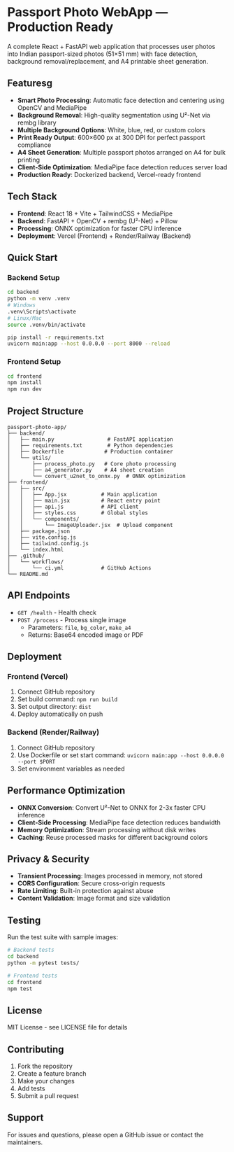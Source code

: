 # Passport Photo WebApp — Production Ready

A complete React + FastAPI web application that processes user photos into Indian passport-sized photos (51×51 mm) with face detection, background removal/replacement, and A4 printable sheet generation.

## Featuresg

- **Smart Photo Processing**: Automatic face detection and centering using OpenCV and MediaPipe
- **Background Removal**: High-quality segmentation using U²-Net via rembg library
- **Multiple Background Options**: White, blue, red, or custom colors
- **Print Ready Output**: 600×600 px at 300 DPI for perfect passport compliance
- **A4 Sheet Generation**: Multiple passport photos arranged on A4 for bulk printing
- **Client-Side Optimization**: MediaPipe face detection reduces server load
- **Production Ready**: Dockerized backend, Vercel-ready frontend

## Tech Stack

- **Frontend**: React 18 + Vite + TailwindCSS + MediaPipe
- **Backend**: FastAPI + OpenCV + rembg (U²-Net) + Pillow
- **Processing**: ONNX optimization for faster CPU inference
- **Deployment**: Vercel (Frontend) + Render/Railway (Backend)

## Quick Start

### Backend Setup
```bash
cd backend
python -m venv .venv
# Windows
.venv\Scripts\activate
# Linux/Mac
source .venv/bin/activate

pip install -r requirements.txt
uvicorn main:app --host 0.0.0.0 --port 8000 --reload
```

### Frontend Setup
```bash
cd frontend
npm install
npm run dev
```

## Project Structure

```
passport-photo-app/
├── backend/
│   ├── main.py                 # FastAPI application
│   ├── requirements.txt        # Python dependencies
│   ├── Dockerfile             # Production container
│   └── utils/
│       ├── process_photo.py   # Core photo processing
│       ├── a4_generator.py    # A4 sheet creation
│       └── convert_u2net_to_onnx.py  # ONNX optimization
├── frontend/
│   ├── src/
│   │   ├── App.jsx           # Main application
│   │   ├── main.jsx          # React entry point
│   │   ├── api.js            # API client
│   │   ├── styles.css        # Global styles
│   │   └── components/
│   │       └── ImageUploader.jsx  # Upload component
│   ├── package.json
│   ├── vite.config.js
│   ├── tailwind.config.js
│   └── index.html
├── .github/
│   └── workflows/
│       └── ci.yml            # GitHub Actions
└── README.md
```

## API Endpoints

- `GET /health` - Health check
- `POST /process` - Process single image
  - Parameters: `file`, `bg_color`, `make_a4`
  - Returns: Base64 encoded image or PDF

## Deployment

### Frontend (Vercel)
1. Connect GitHub repository
2. Set build command: `npm run build`
3. Set output directory: `dist`
4. Deploy automatically on push

### Backend (Render/Railway)
1. Connect GitHub repository
2. Use Dockerfile or set start command: `uvicorn main:app --host 0.0.0.0 --port $PORT`
3. Set environment variables as needed

## Performance Optimization

- **ONNX Conversion**: Convert U²-Net to ONNX for 2-3x faster CPU inference
- **Client-Side Processing**: MediaPipe face detection reduces bandwidth
- **Memory Optimization**: Stream processing without disk writes
- **Caching**: Reuse processed masks for different background colors

## Privacy & Security

- **Transient Processing**: Images processed in memory, not stored
- **CORS Configuration**: Secure cross-origin requests
- **Rate Limiting**: Built-in protection against abuse
- **Content Validation**: Image format and size validation

## Testing

Run the test suite with sample images:
```bash
# Backend tests
cd backend
python -m pytest tests/

# Frontend tests
cd frontend
npm test
```

## License

MIT License - see LICENSE file for details

## Contributing

1. Fork the repository
2. Create a feature branch
3. Make your changes
4. Add tests
5. Submit a pull request

## Support

For issues and questions, please open a GitHub issue or contact the maintainers.